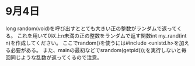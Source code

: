 # 9月4日
long random(void)を呼び出すととても大きい正の整数がランダムで返ってくる。
これを用いて0以上n未満の正の整数をランダムで返す関数int my_rand(int n)を作成してください。
ここでrandom()を使うには#include <unistd.h>を加える必要がある。
また、mainの最初などでsrandom(getpid());を実行しないと毎回同じような乱数が返ってくるので注意。


